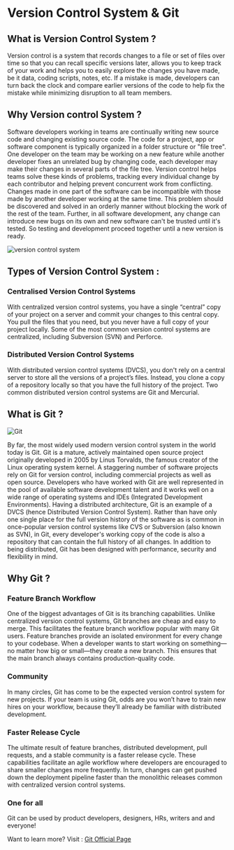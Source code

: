 # Version Control System & Git
## What is Version Control System ?
Version control is a system that records changes to a file or set of files over time so that you can recall specific versions later, allows you to keep track of your work and helps you to easily explore the changes you have made, be it data, coding scripts, notes, etc. If a mistake is made, developers can turn back the clock and compare earlier versions of the code to help fix the mistake while minimizing disruption to all team members.

## Why Version control System ?
Software developers working in teams are continually writing new source code and changing existing source code. The code for a project, app or software component is typically organized in a folder structure or "file tree". One developer on the team may be working on a new feature while another developer fixes an unrelated bug by changing code, each developer may make their changes in several parts of the file tree. Version control helps teams solve these kinds of problems, tracking every individual change by each contributor and helping prevent concurrent work from conflicting. Changes made in one part of the software can be incompatible with those made by another developer working at the same time. This problem should be discovered and solved in an orderly manner without blocking the work of the rest of the team. Further, in all software development, any change can introduce new bugs on its own and new software can't be trusted until it's tested. So testing and development proceed together until a new version is ready.

![version control system](https://www.documentlocator.com/img/knowledge/version-control-diagram.png)

## Types of Version Control System :
### Centralised Version Control Systems
With centralized version control systems, you have a single “central” copy of your project on a server and commit your changes to this central copy. You pull the files that you need, but you never have a full copy of your project locally. Some of the most common version control systems are centralized, including Subversion (SVN) and Perforce.
### Distributed Version Control Systems
With distributed version control systems (DVCS), you don't rely on a central server to store all the versions of a project’s files. Instead, you clone a copy of a repository locally so that you have the full history of the project. Two common distributed version control systems are Git and Mercurial.

## What is Git ?
![Git](https://res.cloudinary.com/practicaldev/image/fetch/s--G_nIFYJ4--/c_imagga_scale,f_auto,fl_progressive,h_420,q_auto,w_1000/https://dev-to-uploads.s3.amazonaws.com/uploads/articles/8vpfdrzwrkpd27ipah23.png)

By far, the most widely used modern version control system in the world today is Git. Git is a mature, actively maintained open source project originally developed in 2005 by Linus Torvalds, the famous creator of the Linux operating system kernel. A staggering number of software projects rely on Git for version control, including commercial projects as well as open source. Developers who have worked with Git are well represented in the pool of available software development talent and it works well on a wide range of operating systems and IDEs (Integrated Development Environments).
Having a distributed architecture, Git is an example of a DVCS (hence Distributed Version Control System). Rather than have only one single place for the full version history of the software as is common in once-popular version control systems like CVS or Subversion (also known as SVN), in Git, every developer's working copy of the code is also a repository that can contain the full history of all changes.
In addition to being distributed, Git has been designed with performance, security and flexibility in mind.

## Why Git ?
### Feature Branch Workflow
One of the biggest advantages of Git is its branching capabilities. Unlike centralized version control systems, Git branches are cheap and easy to merge. This facilitates the feature branch workflow popular with many Git users. Feature branches provide an isolated environment for every change to your codebase. When a developer wants to start working on something—no matter how big or small—they create a new branch. This ensures that the main branch always contains production-quality code.
### Community
In many circles, Git has come to be the expected version control system for new projects. If your team is using Git, odds are you won’t have to train new hires on your workflow, because they’ll already be familiar with distributed development.
### Faster Release Cycle
The ultimate result of feature branches, distributed development, pull requests, and a stable community is a faster release cycle. These capabilities facilitate an agile workflow where developers are encouraged to share smaller changes more frequently. In turn, changes can get pushed down the deployment pipeline faster than the monolithic releases common with centralized version control systems.
### One for all
Git can be used by product developers, designers, HRs, writers and and everyone!

Want to learn more? Visit : [Git Official Page](https://git-scm.com/)
